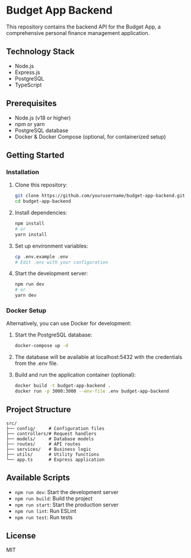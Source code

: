 # Budget App Backend

This repository contains the backend API for the Budget App, a comprehensive personal finance management application.

## Technology Stack

- Node.js
- Express.js
- PostgreSQL
- TypeScript

## Prerequisites

- Node.js (v18 or higher)
- npm or yarn
- PostgreSQL database
- Docker & Docker Compose (optional, for containerized setup)

## Getting Started

### Installation

1. Clone this repository:
   ```bash
   git clone https://github.com/yourusername/budget-app-backend.git
   cd budget-app-backend
   ```

2. Install dependencies:
   ```bash
   npm install
   # or
   yarn install
   ```

3. Set up environment variables:
   ```bash
   cp .env.example .env
   # Edit .env with your configuration
   ```

4. Start the development server:
   ```bash
   npm run dev
   # or
   yarn dev
   ```

### Docker Setup

Alternatively, you can use Docker for development:

1. Start the PostgreSQL database:
   ```bash
   docker-compose up -d
   ```

2. The database will be available at localhost:5432 with the credentials from the .env file.

3. Build and run the application container (optional):
   ```bash
   docker build -t budget-app-backend .
   docker run -p 3000:3000 --env-file .env budget-app-backend
   ```

## Project Structure

```
src/
├── config/     # Configuration files
├── controllers/# Request handlers
├── models/     # Database models
├── routes/     # API routes
├── services/   # Business logic
├── utils/      # Utility functions
└── app.ts      # Express application
```

## Available Scripts

- `npm run dev`: Start the development server
- `npm run build`: Build the project
- `npm run start`: Start the production server
- `npm run lint`: Run ESLint
- `npm run test`: Run tests

## License

MIT 